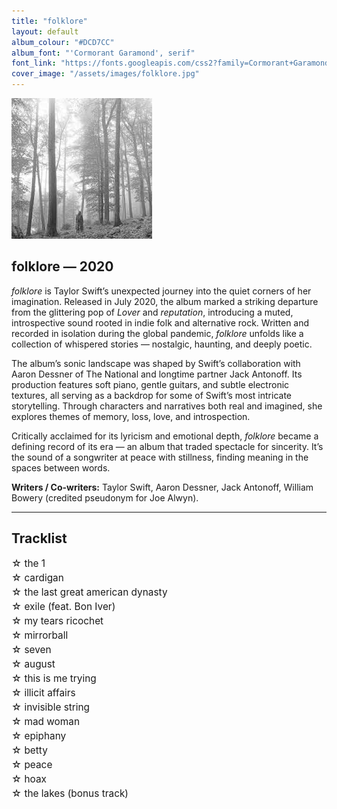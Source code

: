 ```yaml
---
title: "folklore"
layout: default
album_colour: "#DCD7CC"
album_font: "'Cormorant Garamond', serif"
font_link: "https://fonts.googleapis.com/css2?family=Cormorant+Garamond:wght@400;600&display=swap"
cover_image: "/assets/images/folklore.jpg"
---
```

<style>
/* Remove default list bullets */
ul {
  list-style-type: none;
  padding-left: 0;
  margin-left: 0;
}

/* Tidy up line spacing and alignment */
ul li {
  margin: 4px 0;
  font-size: 1.1em;
  text-indent: -1em;
  padding-left: 1em;
}
</style>

![folklore album cover](/assets/images/folklore.jpg)

## folklore — 2020

*folklore* is Taylor Swift’s unexpected journey into the quiet corners of her imagination. Released in July 2020, the album marked a striking departure from the glittering pop of *Lover* and *reputation*, introducing a muted, introspective sound rooted in indie folk and alternative rock. Written and recorded in isolation during the global pandemic, *folklore* unfolds like a collection of whispered stories — nostalgic, haunting, and deeply poetic.

The album’s sonic landscape was shaped by Swift’s collaboration with Aaron Dessner of The National and longtime partner Jack Antonoff. Its production features soft piano, gentle guitars, and subtle electronic textures, all serving as a backdrop for some of Swift’s most intricate storytelling. Through characters and narratives both real and imagined, she explores themes of memory, loss, love, and introspection.

Critically acclaimed for its lyricism and emotional depth, *folklore* became a defining record of its era — an album that traded spectacle for sincerity. It’s the sound of a songwriter at peace with stillness, finding meaning in the spaces between words.

**Writers / Co-writers:** Taylor Swift, Aaron Dessner, Jack Antonoff, William Bowery (credited pseudonym for Joe Alwyn).

---

## Tracklist  

<ul>
<li>☆ the 1</li>
<li>☆ cardigan</li>
<li>☆ the last great american dynasty</li>
<li>☆ exile (feat. Bon Iver)</li>
<li>☆ my tears ricochet</li>
<li>☆ mirrorball</li>
<li>☆ seven</li>
<li>☆ august</li>
<li>☆ this is me trying</li>
<li>☆ illicit affairs</li>
<li>☆ invisible string</li>
<li>☆ mad woman</li>
<li>☆ epiphany</li>
<li>☆ betty</li>
<li>☆ peace</li>
<li>☆ hoax</li>
<li>☆ the lakes (bonus track)</li>
</ul>
